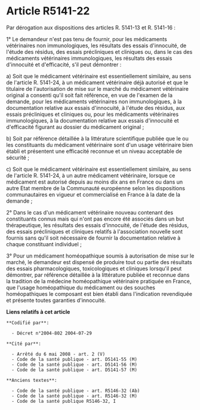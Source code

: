 # Article R5141-22

Par dérogation aux dispositions des articles R. 5141-13 et R. 5141-16 :

1° Le demandeur n'est pas tenu de fournir, pour les médicaments vétérinaires non immunologiques, les résultats des essais
d'innocuité, de l'étude des résidus, des essais précliniques et cliniques ou, dans le cas des médicaments vétérinaires
immunologiques, les résultats des essais d'innocuité et d'efficacité, s'il peut démontrer :

a) Soit que le médicament vétérinaire est essentiellement similaire, au sens de l'article R. 5141-24, à un médicament
vétérinaire déjà autorisé et que le titulaire de l'autorisation de mise sur le marché du médicament vétérinaire original a
consenti qu'il soit fait référence, en vue de l'examen de la demande, pour les médicaments vétérinaires non immunologiques, à
la documentation relative aux essais d'innocuité, à l'étude des résidus, aux essais précliniques et cliniques ou, pour les
médicaments vétérinaires immunologiques, à la documentation relative aux essais d'innocuité et d'efficacité figurant au
dossier du médicament original ;

b) Soit par référence détaillée à la littérature scientifique publiée que le ou les constituants du médicament vétérinaire
sont d'un usage vétérinaire bien établi et présentent une efficacité reconnue et un niveau acceptable de sécurité ;

c) Soit que le médicament vétérinaire est essentiellement similaire, au sens de l'article R. 5141-24, à un autre médicament
vétérinaire, lorsque ce médicament est autorisé depuis au moins dix ans en France ou dans un autre Etat membre de la
Communauté européenne selon les dispositions communautaires en vigueur et commercialisé en France à la date de la demande ;

2° Dans le cas d'un médicament vétérinaire nouveau contenant des constituants connus mais qui n'ont pas encore été associés
dans un but thérapeutique, les résultats des essais d'innocuité, de l'étude des résidus, des essais précliniques et cliniques
relatifs à l'association nouvelle sont fournis sans qu'il soit nécessaire de fournir la documentation relative à chaque
constituant individuel ;

3° Pour un médicament homéopathique soumis à autorisation de mise sur le marché, le demandeur est dispensé de produire tout
ou partie des résultats des essais pharmacologiques, toxicologiques et cliniques lorsqu'il peut démontrer, par référence
détaillée à la littérature publiée et reconnue dans la tradition de la médecine homéopathique vétérinaire pratiquée en
France, que l'usage homéopathique du médicament ou des souches homéopathiques le composant est bien établi dans l'indication
revendiquée et présente toutes garanties d'innocuité.

**Liens relatifs à cet article**

	**Codifié par**:

	  - Décret n°2004-802 2004-07-29

	**Cité par**:

	  - Arrêté du 6 mai 2008 - art. 2 (V)
	  - Code de la santé publique - art. D5141-55 (M)
	  - Code de la santé publique - art. D5141-56 (M)
	  - Code de la santé publique - art. D5141-57 (M)

	**Anciens textes**:

	  - Code de la santé publique - art. R5146-32 (Ab)
	  - Code de la santé publique - art. R5146-32 (M)
	  - Code de la santé publique R5146-32, I
